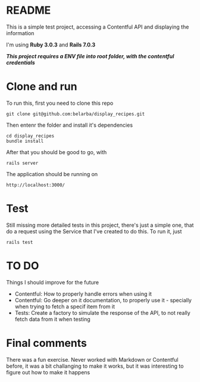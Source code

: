 # README

This is a simple test project, accessing a Contentful API and displaying the information

I'm using **Ruby 3.0.3** and **Rails 7.0.3**

***This project requires a ENV file into root folder, with the contentful credentials***

# Clone and run 

To run this, first you need to clone this repo
```
git clone git@github.com:belarba/display_recipes.git
```

Then entenr the folder and install it's dependencies
```
cd display_recipes
bundle install
```

After that you should be good to go, with
```
rails server
```

The application should be running on
```
http://localhost:3000/
```

# Test

Still missing more detailed tests in this project, there's just a simple one, that do a request using the Service that I've created to do this.
To run it, just
```
rails test
```

# TO DO

Things I should improve for the future

- Contentful: How to properly handle errors when using it
- Contentful: Go deeper on it documentation, to properly use it - specially when trying to fetch a specif item from it
- Tests: Create a factory to simulate the response of the API, to not really fetch data from it when testing

# Final comments

There was a fun exercise.
Never worked with Markdown or Contentful before, it was a bit challanging to make it works, but it was interesting to figure out how to make it happens


